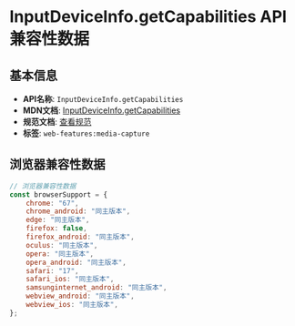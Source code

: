 # InputDeviceInfo.getCapabilities API 兼容性数据

## 基本信息

- **API名称**: `InputDeviceInfo.getCapabilities`
- **MDN文档**: [InputDeviceInfo.getCapabilities](https://developer.mozilla.org/docs/Web/API/InputDeviceInfo/getCapabilities)
- **规范文档**: [查看规范](https://w3c.github.io/mediacapture-main/#dom-inputdeviceinfo-getcapabilities)
- **标签**: `web-features:media-capture`

## 浏览器兼容性数据

```javascript
// 浏览器兼容性数据
const browserSupport = {
    chrome: "67",
    chrome_android: "同主版本",
    edge: "同主版本",
    firefox: false,
    firefox_android: "同主版本",
    oculus: "同主版本",
    opera: "同主版本",
    opera_android: "同主版本",
    safari: "17",
    safari_ios: "同主版本",
    samsunginternet_android: "同主版本",
    webview_android: "同主版本",
    webview_ios: "同主版本",
};

```

